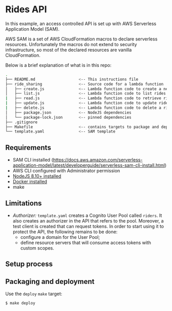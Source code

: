 # Rides API

In this example, an access controlled API is set up with AWS Serverless Application Model (SAM).

AWS SAM is a set of AWS CloudFormation macros to declare serverless resources. Unfortunately the macros do not extend to security infrastructure, so most of the declared resources are vanilla CloudFormation.

Below is a brief explanation of what is in this repo:

```bash
.
├── README.md                   <-- This instructions file
├── ride_sharing                <-- Source code for a lambda function
│   ├── create.js               <-- Lambda function code to create a new ride
│   ├── list.js                 <-- Lambda function code to list rides
|   ├── read.js                 <-- Lambda function code to retrieve ride details
|   ├── update.js               <-- Lambda function code to update ride details
|   ├── delete.js               <-- Lambda function code to delete a ride
│   ├── package.json            <-- NodeJS dependencies
│   └── package-lock.json       <-- pinned dependencies
├── .gitignore
├── Makefile                    <-- contains targets to package and deploy
└── template.yaml               <-- SAM template
```

## Requirements

* SAM CLI installed (https://docs.aws.amazon.com/serverless-application-model/latest/developerguide/serverless-sam-cli-install.html)
* AWS CLI configured with Administrator permission
* [NodeJS 8.10+ installed](https://nodejs.org/en/download/)
* [Docker installed](https://www.docker.com/community-edition)
* make

## Limitations

* *Authorizer:* `template.yaml` creates a Cognito User Pool called `riders`. It also creates an authorizer in the API that refers to the pool. Moreover, a test client is created that can request tokens. In order to start using it to protect the API, the following remains to be done:
  * configure a domain for the User Pool;
  * define resource servers that will consume access tokens with custom scopes.

## Setup process

## Packaging and deployment

Use the `deploy` `make` target:
```
$ make deploy
```
